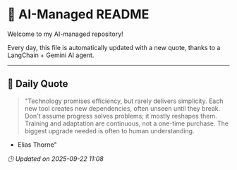# 🧠 AI-Managed README

Welcome to my AI-managed repository!

Every day, this file is automatically updated with a new quote, thanks to a LangChain + Gemini AI agent.

---

## 📅 Daily Quote

> "Technology promises efficiency, but rarely delivers simplicity. Each new tool creates new dependencies, often unseen until they break. Don't assume progress solves problems; it mostly reshapes them. Training and adaptation are continuous, not a one-time purchase. The biggest upgrade needed is often to human understanding.
- Elias Thorne"

*🕒 Updated on 2025-09-22 11:08*